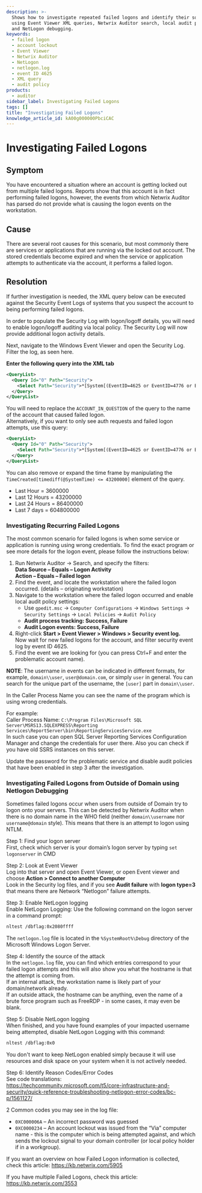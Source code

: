 ```yaml
---
description: >-
  Shows how to investigate repeated failed logons and identify their source
  using Event Viewer XML queries, Netwrix Auditor search, local audit policy,
  and NetLogon debugging.
keywords:
  - failed logon
  - account lockout
  - Event Viewer
  - Netwrix Auditor
  - NetLogon
  - netlogon.log
  - event ID 4625
  - XML query
  - audit policy
products:
  - auditor
sidebar_label: Investigating Failed Logons
tags: []
title: "Investigating Failed Logons"
knowledge_article_id: kA00g000000PbciCAC
---
```


# Investigating Failed Logons

## Symptom

You have encountered a situation where an account is getting locked out from multiple failed logons. Reports show that this account is in fact performing failed logons, however, the events from which Netwrix Auditor has parsed do not provide what is causing the logon events on the workstation.

## Cause

There are several root causes for this scenario, but most commonly there are services or applications that are running via the locked out account. The stored credentials become expired and when the service or application attempts to authenticate via the account, it performs a failed logon.

## Resolution

If further investigation is needed, the XML query below can be executed against the Security Event Logs of systems that you suspect the account to being performing failed logons.

In order to populate the Security Log with logon/logoff details, you will need to enable logon/logoff auditing via local policy. The Security Log will now provide additional logon activity details.

Next, navigate to the Windows Event Viewer and open the Security Log. Filter the log, as seen here.

**Enter the following query into the XML tab**

```xml
<QueryList>
  <Query Id="0" Path="Security">
    <Select Path="Security">*[System[(EventID=4625 or EventID=4776 or EventID=4777 or EventID=4624 or EventID=4634 or EventID=4740 or EventID=4767 or EventID=4768 or EventID=4769 or EventID=4779) and TimeCreated[timediff(@SystemTime) <= 43200000]]] and *[EventData[Data[@Name ='TargetUserName'] ='ACCOUNT_IN_QUESTION']]</Select>
  </Query>
</QueryList>
```

You will need to replace the `ACCOUNT_IN_QUESTION` of the query to the name of the account that caused failed logon.  
Alternatively, if you want to only see auth requests and failed logon attempts, use this query:

```xml
<QueryList>
  <Query Id="0" Path="Security">
    <Select Path="Security">*[System[(EventID=4625 or EventID=4776 or EventID=4777 or EventID=4624 or EventID=4740 or EventID=4768 or EventID=4769) and TimeCreated[timediff(@SystemTime) <= 43200000]]] and *[EventData[Data[@Name ='TargetUserName'] ='ACCOUNT_IN_QUESTION']]</Select>
  </Query>
</QueryList>
```

You can also remove or expand the time frame by manipulating the `TimeCreated[timediff(@SystemTime) <= 43200000]` element of the query.

- Last Hour = 3600000
- Last 12 Hours = 43200000
- Last 24 Hours = 86400000
- Last 7 days = 604800000

### Investigating Recurring Failed Logons

The most common scenario for failed logons is when some service or application is running using wrong credentials. To find the exact program or see more details for the logon event, please follow the instructions below:

1. Run Netwrix Auditor → Search, and specify the filters:  
   **Data Source – Equals – Logon Activity**  
   **Action – Equals – Failed logon**
2. Find the event, and locate the workstation where the failed logon occurred. (details – originating workstation)
3. Navigate to the workstation where the failed logon occurred and enable local audit policy settings:  
   - Use `gpedit.msc` → `Computer Configurations` → `Windows Settings` → `Security Settings` → `Local Policies` → `Audit Policy`  
   - **Audit process tracking: Success, Failure**  
   - **Audit Logon events: Success, Failure**
4. Right-click **Start > Event Viewer > Windows > Security event log.**  
   Now wait for new failed logons for the account, and filter security event log by event ID 4625.
5. Find the event we are looking for (you can press Ctrl+F and enter the problematic account name).

**NOTE**: The username in events can be indicated in different formats, for example, `domain\\user`, `user@domain.com`, or simply `user` in general. You can search for the unique part of the username, the `[user]` part in `domain\\user`.

In the Caller Process Name you can see the name of the program which is using wrong credentials.

For example:  
Caller Process Name: `C:\Program Files\Microsoft SQL Server\MSRS13.SQLEXPRESS\Reporting Services\ReportServer\bin\ReportingServicesService.exe`  
In such case you can open SQL Server Reporting Services Configuration Manager and change the credentials for user there. Also you can check if you have old SSRS instances on this server.

Update the password for the problematic service and disable audit policies that have been enabled in step 3 after the investigation.

### Investigating Failed Logons from Outside of Domain using Netlogon Debugging

Sometimes failed logons occur when users from outside of Domain try to logon onto your servers. This can be detected by Netwrix Auditor when there is no domain name in the WHO field (neither `domain\\username` nor `username@domain` style). This means that there is an attempt to logon using NTLM.

Step 1: Find your logon server  
First, check which server is your domain’s logon server by typing `set logonserver` in CMD

Step 2: Look at Event Viewer  
Log into that server and open Event Viewer, or open Event viewer and choose **Action > Connect to another Computer**  
Look in the Security log files, and if you see **Audit failure** with **logon type=3** that means there are Network “Netlogon” failure attempts.

Step 3: Enable NetLogon logging  
Enable NetLogon Logging: Use the following command on the logon server in a command prompt:

```bash
nltest /dbflag:0x2080ffff
```

The `netlogon.log` file is located in the `%SystemRoot%\Debug` directory of the Microsoft Windows Logon Server.

Step 4: Identify the source of the attack  
In the `netlogon.log` file, you can find which entries correspond to your failed logon attempts and this will also show you what the hostname is that the attempt is coming from.  
If an internal attack, the workstation name is likely part of your domain/network already.  
If an outside attack, the hostname can be anything, even the name of a brute force program such as FreeRDP - in some cases, it may even be blank.

Step 5: Disable NetLogon logging  
When finished, and you have found examples of your impacted username being attempted, disable NetLogon Logging with this command:

```bash
nltest /dbflag:0x0
```

You don't want to keep NetLogon enabled simply because it will use resources and disk space on your system when it is not actively needed.

Step 6: Identify Reason Codes/Error Codes  
See code translations:  
https://techcommunity.microsoft.com/t5/core-infrastructure-and-security/quick-reference-troubleshooting-netlogon-error-codes/bc-p/1561127/

2 Common codes you may see in the log file:  
- `0XC000006A` – An incorrect password was guessed  
- `0XC0000234` – An account lockout was issued from the “Via” computer name - this is the computer which is being attempted against, and which sends the lockout signal to your domain controller (or local policy holder if in a workgroup).

If you want an overview on how Failed Logon information is collected, check this article: https://kb.netwrix.com/5905

If you have multiple Failed Logons, check this article: https://kb.netwrix.com/3553

<div id="hzImg" style={{width: 'auto', height: 'auto', backgroundColor: 'rgb(255, 255, 255)', display: 'none'}}> </div>
